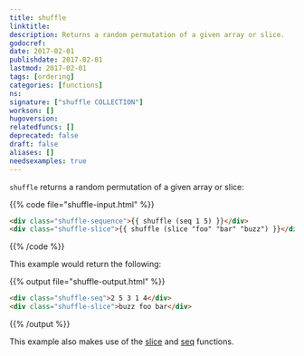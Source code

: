 ```yaml
---
title: shuffle
linktitle:
description: Returns a random permutation of a given array or slice.
godocref:
date: 2017-02-01
publishdate: 2017-02-01
lastmod: 2017-02-01
tags: [ordering]
categories: [functions]
ns:
signature: ["shuffle COLLECTION"]
workson: []
hugoversion:
relatedfuncs: []
deprecated: false
draft: false
aliases: []
needsexamples: true
---
```


`shuffle` returns a random permutation of a given array or slice:

{{% code file="shuffle-input.html" %}}
```html
<div class="shuffle-sequence">{{ shuffle (seq 1 5) }}</div>
<div class="shuffle-slice">{{ shuffle (slice "foo" "bar" "buzz") }}</div>
```
{{% /code %}}

This example would return the following:

{{% output file="shuffle-output.html" %}}
```html
<div class="shuffle-seq">2 5 3 1 4</div>
<div class="shuffle-slice">buzz foo bar</div>
```
{{% /output %}}

This example also makes use of the [slice](/functions/slice/) and [seq](/functions/seq/) functions.
